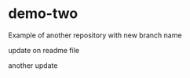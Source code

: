 # demo-two
Example of another repository with new branch name

update on readme file

another update
